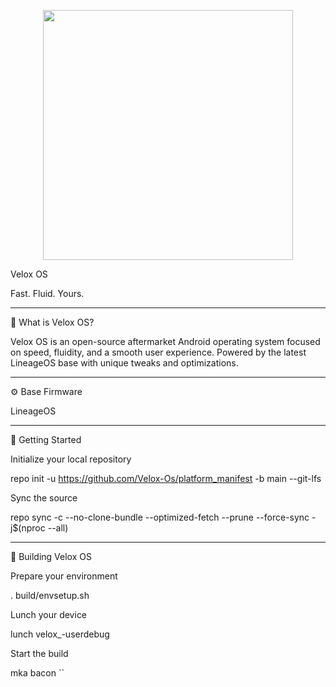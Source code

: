 <p align="center">
  <img src="YOUR_LOGO_URL_HERE" width="400">
</p>Velox OS

Fast. Fluid. Yours.


---

📌 What is Velox OS?

Velox OS is an open-source aftermarket Android operating system focused on speed, fluidity, and a smooth user experience. Powered by the latest LineageOS base with unique tweaks and optimizations.


---

⚙️ Base Firmware

LineageOS


---

🚀 Getting Started

Initialize your local repository

repo init -u https://github.com/Velox-Os/platform_manifest -b main --git-lfs

Sync the source

repo sync -c --no-clone-bundle --optimized-fetch --prune --force-sync -j$(nproc --all)


---

📱 Building Velox OS

Prepare your environment

. build/envsetup.sh

Lunch your device

lunch velox_<device>-userdebug

Start the build

mka bacon
``

